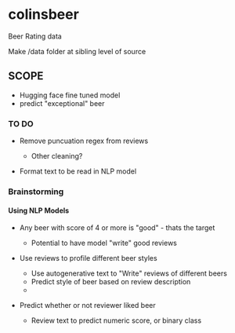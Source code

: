 # colinsbeer

Beer Rating data

Make /data folder at sibling level of source


## SCOPE
- Hugging face fine tuned model
- predict "exceptional" beer

### TO DO

- Remove puncuation regex from reviews
    - Other cleaning?

- Format text to be read in NLP model



### Brainstorming

#### Using NLP Models


- Any beer with score of 4 or more is "good" - thats the target
  - Potential to have model "write" good reviews

- Use reviews to profile different beer styles
    - Use autogenerative text to "Write" reviews of different beers
    - Predict style of beer based on review description
    - 

- Predict whether or not reviewer liked beer 
    - Review text to predict numeric score, or binary class
  
